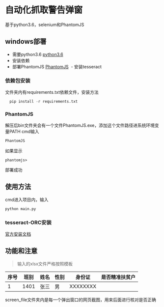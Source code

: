 # 自动化抓取警告弹窗 
基于python3.6，selenium和PhantomJS



## windows部署

  - 需要python3.6 [python3.6](https://www.python.org/downloads/windows/)
  - 安装依赖
  - 部署PhantomJS [PhantomJS](http://phantomjs.org/download.html)
  - 安装tesseract
  
### 依赖包安装

文件夹内有requirements.txt依赖文件，安装方法
```python
  pip install -r requirements.txt
```

### PhantomJS

解压后bin文件夹会有一个文件PhantomJS.exe，添加这个文件路径进系统环境变量PATH
cmd输入
```sh
PhantomJS
```
如果显示
```
phantomjs>
````
部署成功

## 使用方法

cmd进入项目内，输入

```python
python main.py
```
### tesseract-ORC安装

[官方安装文档](https://github.com/tesseract-ocr/tesseract/wiki)


## 功能和注意

> 输入的xlsx文件严格按照模板



| 序号 | 班别 | 姓名 | 性别 | 身份证 | 是否精准扶贫户 |
| ------ | ------ | ------ | ------ | ------ | ------ |
|  1  | 1401 | 张三 | 男 | XXXXXXXX |    |

screen_file文件夹内是每一个弹出窗口的网页截图，用来后面进行核对是否正确
